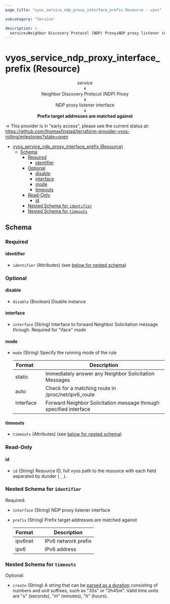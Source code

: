 ```yaml
---
page_title: "vyos_service_ndp_proxy_interface_prefix Resource - vyos"

subcategory: "Service"

description: |-
  service⯯Neighbor Discovery Protocol (NDP) Proxy⯯NDP proxy listener interface⯯Prefix target addresses are matched against
---
```


# vyos_service_ndp_proxy_interface_prefix (Resource)
<center>

*service*  
⯯  
Neighbor Discovery Protocol (NDP) Proxy  
⯯  
NDP proxy listener interface  
⯯  
**Prefix target addresses are matched against**


</center>

-> This provider is in "early access", please see the current status at: https://github.com/thomasfinstad/terraform-provider-vyos-rolling/milestones?state=open

<!--TOC-->

- [vyos_service_ndp_proxy_interface_prefix (Resource)](#vyos_service_ndp_proxy_interface_prefix-resource)
  - [Schema](#schema)
    - [Required](#required)
      - [identifier](#identifier)
    - [Optional](#optional)
      - [disable](#disable)
      - [interface](#interface)
      - [mode](#mode)
      - [timeouts](#timeouts)
    - [Read-Only](#read-only)
      - [id](#id)
    - [Nested Schema for `identifier`](#nested-schema-for-identifier)
    - [Nested Schema for `timeouts`](#nested-schema-for-timeouts)

<!--TOC-->

<!-- schema generated by tfplugindocs -->
## Schema

### Required

#### identifier
- `identifier` (Attributes) (see [below for nested schema](#nestedatt--identifier))

### Optional

#### disable
- `disable` (Boolean) Disable instance
#### interface
- `interface` (String) Interface to forward Neighbor Solicitation message through. Required for &#34;iface&#34; mode
#### mode
- `mode` (String) Specify the running mode of the rule

    |  Format     &emsp;|  Description                                                        |
    |-------------|---------------------------------------------------------------------|
    |  static     &emsp;|  Immediately answer any Neighbor Solicitation Messages              |
    |  auto       &emsp;|  Check for a matching route in /proc/net/ipv6_route                 |
    |  interface  &emsp;|  Forward Neighbor Solicitation message through specified interface  |
#### timeouts
- `timeouts` (Attributes) (see [below for nested schema](#nestedatt--timeouts))

### Read-Only

#### id
- `id` (String) Resource ID, full vyos path to the resource with each field separated by dunder (`__`).

<a id="nestedatt--identifier"></a>
### Nested Schema for `identifier`

Required:

- `interface` (String) NDP proxy listener interface
- `prefix` (String) Prefix target addresses are matched against

    |  Format   &emsp;|  Description          |
    |-----------|-----------------------|
    |  ipv6net  &emsp;|  IPv6 network prefix  |
    |  ipv6     &emsp;|  IPv6 address         |


<a id="nestedatt--timeouts"></a>
### Nested Schema for `timeouts`

Optional:

- `create` (String) A string that can be [parsed as a duration](https://pkg.go.dev/time#ParseDuration) consisting of numbers and unit suffixes, such as &#34;30s&#34; or &#34;2h45m&#34;. Valid time units are &#34;s&#34; (seconds), &#34;m&#34; (minutes), &#34;h&#34; (hours).
